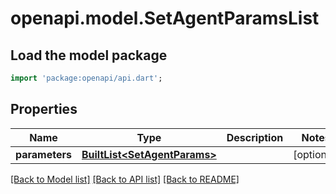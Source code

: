 # openapi.model.SetAgentParamsList

## Load the model package
```dart
import 'package:openapi/api.dart';
```

## Properties
Name | Type | Description | Notes
------------ | ------------- | ------------- | -------------
**parameters** | [**BuiltList&lt;SetAgentParams&gt;**](SetAgentParams.md) |  | [optional] 

[[Back to Model list]](../README.md#documentation-for-models) [[Back to API list]](../README.md#documentation-for-api-endpoints) [[Back to README]](../README.md)


